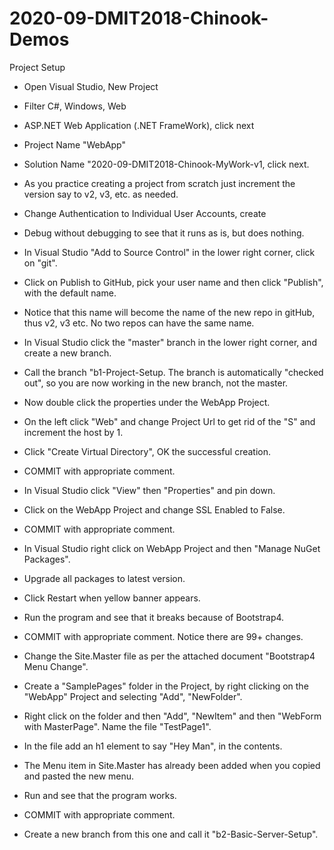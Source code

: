 # 2020-09-DMIT2018-Chinook-Demos
Project Setup
- Open Visual Studio, New Project
- Filter C#, Windows, Web
- ASP.NET Web Application (.NET FrameWork), click next
- Project Name "WebApp"
- Solution Name "2020-09-DMIT2018-Chinook-MyWork-v1, click next.
- As you practice creating a project from scratch just increment the version say to v2, v3, etc. as needed.
- Change Authentication to Individual User Accounts, create
- Debug without debugging to see that it runs as is, but does nothing.
- In Visual Studio "Add to Source Control" in the lower right corner, click on "git".
- Click on Publish to GitHub, pick your user name and then click "Publish", with the default name.
- Notice that this name will become the name of the new repo in gitHub, thus v2, v3 etc. No two repos can have the same name.
- In Visual Studio click the "master" branch in the lower right corner, and create a new branch.
- Call the branch "b1-Project-Setup. The branch is automatically "checked out", so you are now working in the new branch, not the master.

- Now double click the properties under the WebApp Project.
- On the left click "Web" and change Project Url to get rid of the "S" and increment the host by 1.
- Click "Create Virtual Directory", OK the successful creation.
- COMMIT with appropriate comment.

- In Visual Studio click "View" then "Properties" and pin down.
- Click on the WebApp Project and change SSL Enabled to False.
- COMMIT with appropriate comment.

- In Visual Studio right click on WebApp Project and then "Manage NuGet Packages".
- Upgrade all packages to latest version.
- Click Restart when yellow banner appears.
- Run the program and see that it breaks because of Bootstrap4.
- COMMIT with appropriate comment. Notice there are 99+ changes.

- Change the Site.Master file as per the attached document "Bootstrap4 Menu Change".
- Create a "SamplePages" folder in the Project, by right clicking on the "WebApp" Project and selecting "Add", "NewFolder".
- Right click on the folder and then "Add", "NewItem" and then "WebForm with MasterPage". Name the file "TestPage1".
- In the file add an h1 element to say "Hey Man", in the contents.
- The Menu item in Site.Master has already been added when you copied and pasted the new menu.
- Run and see that the program works.
- COMMIT with appropriate comment.

- Create a new branch from this one and call it "b2-Basic-Server-Setup".
